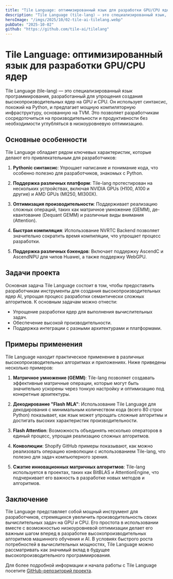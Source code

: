 ```yaml
---
title: "Tile Language: оптимизированный язык для разработки GPU/CPU ядер"
description: "Tile Language (tile-lang) — это специализированный язык, упрощающий создание высокопроизводительных ядер для GPU и CPU, обеспечивая низкоуровневую оптимизацию и Python-подобный синтаксис для повышения продуктивности."
heroImage: "/imgs/2025/10/02-tile-ai-tilelang.webp"
pubDate: "2025-10-02"
github: "https://github.com/tile-ai/tilelang"
---
```


# Tile Language: оптимизированный язык для разработки GPU/CPU ядер

Tile Language (tile-lang) — это специализированный язык программирования, разработанный для упрощения создания высокопроизводительных ядер на GPU и CPU. Он использует синтаксис, похожий на Python, и предлагает мощную компиляторную инфраструктуру, основанную на TVM. Это позволяет разработчикам сосредоточиться на производительности и продуктивности без необходимости углубляться в низкоуровневую оптимизацию.

## Основные особенности

Tile Language обладает рядом ключевых характеристик, которые делают его привлекательным для разработчиков:

1. **Pythonic синтаксис**: Упрощает написание и понимание кода, что особенно полезно для разработчиков, знакомых с Python.

2. **Поддержка различных платформ**: Tile-lang протестирован на нескольких устройствах, включая NVIDIA GPUs (H100, A100 и другие) и AMD GPUs (MI250, MI300X).

3. **Оптимизация производительности**: Поддерживает реализацию сложных операций, таких как матричное умножение (GEMM), де-квантование (Dequant GEMM) и различные виды внимания (Attention).

4. **Быстрая компиляция**: Использование NVRTC Backend позволяет значительно сократить время компиляции, что упрощает процесс разработки.

5. **Поддержка различных бэкендов**: Включает поддержку AscendC и AscendNPU для чипов Huawei, а также поддержку WebGPU.

## Задачи проекта

Основная задача Tile Language состоит в том, чтобы предоставить разработчикам инструменты для создания высокопроизводительных ядер AI, упрощая процесс разработки семантически сложных алгоритмов. К основным задачам можно отнести:

- Упрощение разработки ядер для выполнения вычислительных задач.
- Обеспечение высокой производительности.
- Поддержка интеграции с разными архитектурами и платформами.

## Примеры применения

Tile Language находит практическое применение в различных высокопроизводительных алгоритмах и приложениях. Ниже приведены несколько примеров:

1. **Матричное умножение (GEMM)**: Tile-lang позволяет создавать эффективные матричные операции, которые могут быть значительно ускорены через тонкую настройку и оптимизацию под конкретные архитектуры.

2. **Декодирование "Flash MLA"**: Использование Tile Language для декодирования с минимальным количеством кода (всего 80 строк Python) показывает, как язык может упрощать сложные алгоритмы и достигать высоких характеристик производительности.

3. **Flash Attention**: Возможность объединять несколько операторов в единый процесс, упрощая реализацию сложных алгоритмов.

4. **Конволюции**: Shopify GitHub примеры показывают, как можно реализовать операцию конволюции с использованием Tile-lang, что полезно для задач компьютерного зрения.

5. **Сжатие инновационных матричных алгоритмов**: Tile-lang используется в проектах, таких как BitBLAS и AttentionEngine, что подчеркивает его важность в разработке новых методов и алгоритмов.

## Заключение

Tile Language представляет собой мощный инструмент для разработчиков, стремящихся увеличить производительность своих вычислительных задач на GPU и CPU. Его простота в использовании вместе с возможностью низкоуровневой оптимизации делает его важным шагом вперед в разработке высокопроизводительных алгоритмов машинного обучения и AI. В условиях быстрого роста потребностей в вычислительных мощностях, Tile Language можно рассматривать как значимый вклад в будущее высокопроизводительного программирования. 

Для более подробной информации и начала работы с Tile Language посетите [GitHub-репозиторий проектa](https://github.com/tile-ai/tilelang).
